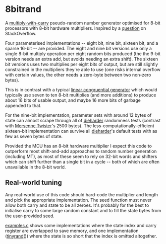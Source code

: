 8bitrand
========
A [multiply-with-carry][mwc] pseudo-random number generator optimised for 8-bit
processors with 8-bit hardware multipliers.  Inspired by a [question][] on
StackOverflow.

Four parameterised implementations -- eight bit, nine bit, sixteen bit,
and a sparse 16-bit -- are provided.  The eight and nine bit versions
use only a single 8-bit multiply operation per eight random bits
produced (the the 9-bit version needs an extra add, but avoids needing
an extra shift).  The sixteen bit versions uses two multiplies per eight
bits of output, but are still slightly constrained in the multipliers
they're able to use (one risks internal overflow with certain values,
the other needs a zero-byte between two non-zero bytes).

This is in contrast with a typical [linear congruential generator][lcg] which
would typically use seven to ten 8-bit multiplies (and more additions) to
produce about 16 bits of usable output, and maybe 16 more bits of garbage
appended to that.

For the nine-bit implementation, parameter sets with around 12 bytes of state
can almost scrape through all of [dieharder][] randomness tests (contrast with
[Mersenne Twister][mt]'s 2500 bytes).  The
less-computationally-efficient sixteen-bit implementation can survive
all [dieharder][]'s default tests with as few as seven bytes of state.

Provided the MCU has an 8-bit hardware multiplier I expect this code to
outperform most shift-and-add approaches to random number generation (including
MT), as most of these seem to rely on 32-bit words and shifters which can shift
further than a single bit in a cycle -- both of which are often unavailable in
the 8-bit world.

Real-world tuning
-----------------
Any real-world use of this code should hard-code the multiplier and
length and pick the appropriate implementation.  The seed function must
never allow both carry and state to be all zeroes.  It's probably for
the best to initialise carry to some large random constant and to fill
the state bytes from the user-provided seed.

[examples.c][] shows some implementations where the state index and
carry register are overlapped to save memory, and one implementation
([tinyrand][]()) where the state is so short that the index is omitted
altogether.

[question]: http://stackoverflow.com/q/16746971/2417578
[mwc]: http://en.wikipedia.org/wiki/Multiply_with_Carry
[lcg]: http://en.wikipedia.org/wiki/Linear_congruential_generator
[dieharder]: http://www.phy.duke.edu/~rgb/General/dieharder.php
[mt]: http://www.math.sci.hiroshima-u.ac.jp/~m-mat/MT/emt.html

[examples.c]: examples.c
[tinyrand]: examples.c#tinyrand
